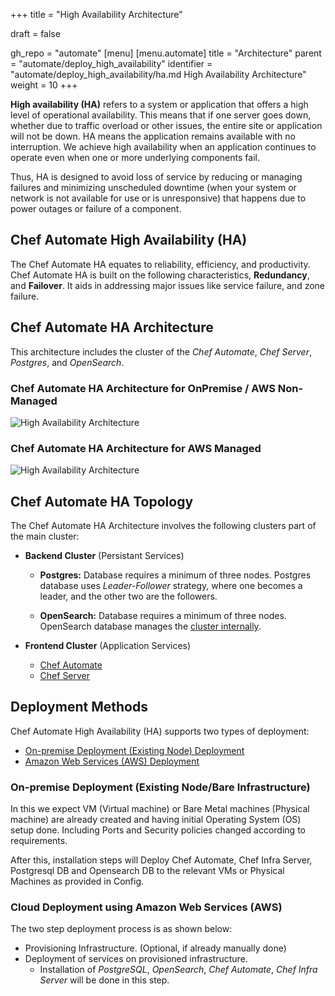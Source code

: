+++
title = "High Availability Architecture"

draft = false

gh_repo = "automate"
[menu]
  [menu.automate]
    title = "Architecture"
    parent = "automate/deploy_high_availability"
    identifier = "automate/deploy_high_availability/ha.md High Availability Architecture"
    weight = 10
+++

**High availability (HA)** refers to a system or application that offers a high level of operational availability. This means that if one server goes down, whether due to traffic overload or other issues, the entire site or application will not be down. HA means the application remains available with no interruption. We achieve high availability when an application continues to operate even when one or more underlying components fail.

Thus, HA is designed to avoid loss of service by reducing or managing failures and minimizing unscheduled downtime (when your system or network is not available for use or is unresponsive) that happens due to power outages or failure of a component.

## Chef Automate High Availability (HA)

The Chef Automate HA equates to reliability, efficiency, and productivity. Chef Automate HA is built on the following characteristics, **Redundancy**, and **Failover**. It aids in addressing major issues like service failure, and zone failure.

## Chef Automate HA Architecture

This architecture includes the cluster of the *Chef Automate*, *Chef Server*, *Postgres*, and *OpenSearch*.

### Chef Automate HA Architecture for OnPremise / AWS Non-Managed

![High Availability Architecture](/images/automate/ha_arch_onpremise.png)

### Chef Automate HA Architecture for AWS Managed

![High Availability Architecture](/images/automate/ha_arch_aws_managed.png)

## Chef Automate HA Topology

The Chef Automate HA Architecture involves the following clusters part of the main cluster:

- **Backend Cluster** (Persistant Services)
  - **Postgres:** Database requires a minimum of three nodes. Postgres database uses *Leader-Follower* strategy, where one becomes a leader, and the other two are the followers.

  - **OpenSearch:** Database requires a minimum of three nodes. OpenSearch database manages the [cluster internally](https://opensearch.org/docs/latest/opensearch/cluster/).

- **Frontend Cluster** (Application Services)
  - [Chef Automate](https://docs.chef.io/automate/)
  - [Chef Server](https://docs.chef.io/server/)

## Deployment Methods

Chef Automate High Availability (HA) supports two types of deployment:

- [On-premise Deployment (Existing Node) Deployment](/automate/ha_onprim_deployment_procedure/)
- [Amazon Web Services (AWS) Deployment](/automate/ha_aws_deploy_steps/)

### On-premise Deployment (Existing Node/Bare Infrastructure)

In this we expect VM (Virtual machine) or Bare Metal machines (Physical machine) are already created and having initial Operating System (OS) setup done. Including Ports and Security policies changed according to requirements.

After this, installation steps will Deploy Chef Automate, Chef Infra Server, Postgresql DB and Opensearch DB to the relevant VMs or Physical Machines as provided in Config.

### Cloud Deployment using Amazon Web Services (AWS)

The two step deployment process is as shown below:

- Provisioning Infrastructure. (Optional, if already manually done)
- Deployment of services on provisioned infrastructure.
  - Installation of *PostgreSQL*, *OpenSearch*, *Chef Automate*, *Chef Infra Server* will be done in this step.
